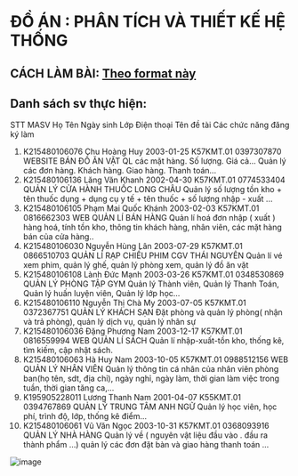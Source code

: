 # ĐỒ ÁN : PHÂN TÍCH VÀ THIẾT KẾ HỆ THỐNG

## CÁCH LÀM BÀI: [Theo format này](cach_lam.txt)

## Danh sách sv thực hiện:

STT	MASV	Họ	Tên	Ngày sinh	Lớp	Điện thoại	Tên đề tài	Các chức năng đăng ký làm

1.	K215480106076	Chu Hoàng	Huy	2003-01-25	K57KMT.01	0397307870	WEBSITE BÁN ĐỒ ĂN VẶT	QL các mặt hàng. Số lượng. Giá cả... Quản lý các đơn hàng. Khách hàng. Giao hàng. Thanh toán...
2.	K215480106136	Lăng Văn	Khanh	2002-04-30	K57KMT.01	0774533404	QUẢN LÝ CỬA HÀNH THUỐC LONG CHÂU	Quản lý số lượng tồn kho + tên thuốc dụng + dụng cụ y tế + tên thuốc + số lượng nhập - xuất ...
3.	K215480106105	Phạm Mai Quốc	Khánh	2003-02-03	K57KMT.01	0816662303	WEB QUẢN LÍ BÁN HÀNG	Quản lí hoá đơn nhập ( xuất ) hàng hoá, tính tồn kho, thông tin khách hàng, nhân viên, các mặt hàng bán của cửa hàng..
4.	K215480106030	Nguyễn Hùng	Lân	2003-07-29	K57KMT.01	0866510703	QUẢN LÍ RẠP CHIẾU PHIM CGV THÁI NGUYÊN	Quản lí vé xem phim, quản lý ghế, quản lý phòng xem, quản lý đồ ăn vặt
5.	K215480106108	Lành Đức	Mạnh	2003-03-26	K57KMT.01	0348530869	QUẢN LÝ PHÒNG TẬP GYM	Quản lý Thành viên, Quản lý Thanh Toán, Quản lý huấn luyện viên, Quản lý lớp học...
6.	K215480106110	Nguyễn Thị Chà	My	2003-07-05	K57KMT.01	0372367751	QUẢN LÝ KHÁCH SẠN	Đặt phòng và quản lý phòng( nhận và trả phòng), quản lý dịch vụ, quản lý nhân sự
7.	K215480106036	Đặng Phương	Nam	2003-12-17	K57KMT.01	0816559994	WEB QUẢN LÍ SÁCH	Quản lí nhập-xuất-tồn kho, thống kê, tìm kiếm, cập nhật sách.
8.	K215480106063	Hà Huy	Nam	2003-10-05	K57KMT.01	0988512156	WEB QUẢN LÝ NHÂN VIÊN	Quản lý thông tin cá nhân của nhân viên phòng ban(họ tên, sdt, địa chỉ), ngày nghỉ, ngày làm, thời gian làm việc trong tuần, thời gian tăng ca,...
9.	K195905228011	Lương Thanh	Nam	2001-04-07	K55KMT.01	0394767869	QUẢN LÝ TRUNG TÂM ANH NGỮ	Quản lý học viên, học phí, trình độ, lớp, thống kê điểm...
10.	K215480106061	Vũ Văn	Ngọc	2003-10-31	K57KMT.01	0368093916	QUẢN LÝ NHÀ HÀNG	Quản lý về ( nguyên vật liệu đầu vào . đầu ra thành phẩm ...) quản lý các đơn đặt bàn và giao hàng thanh toán ...

![image](https://github.com/user-attachments/assets/ebba8ea5-0587-478c-af63-3e7b2511ddcc)
